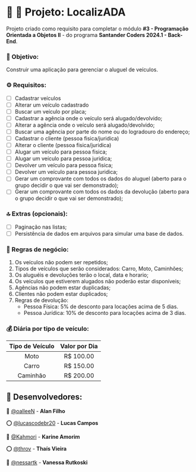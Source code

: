 
# 🚗 🚙 Projeto: LocalizADA

Projeto criado como requisito para completar o módulo **#3 - Programação Orientada a Objetos II** - do programa **Santander Coders 2024.1 - Back-End**.

### 🎯 Objetivo:
Construir uma aplicação para gerenciar o aluguel de veículos.

### ⚙️ Requisitos:

- [ ]  Cadastrar veículos
- [ ]  Alterar um veículo cadastrado
- [ ]  Buscar um veículo por placa;
- [ ]  Cadastrar a agência onde o veículo será alugado/devolvido;
- [ ]  Alterar a agência onde o veículo será alugado/devolvido;
- [ ]  Buscar uma agência por parte do nome ou do logradouro do endereço;
- [ ]  Cadastrar o cliente (pessoa fisica/juridica)
- [ ]  Alterar o cliente (pessoa fisica/juridica)
- [ ]  Alugar um veículo para pessoa fisica;
- [ ]  Alugar um veículo para pessoa juridica;
- [ ]  Devolver um veículo para pessoa fisica;
- [ ]  Devolver um veículo para pessoa juridica;
- [ ]  Gerar um comprovante com todos os dados do aluguel (aberto para o grupo decidir o que vai ser demonstrado);
- [ ]  Gerar um comprovante com todos os dados da devolução (aberto para o grupo decidir o que vai ser demonstrado);

### 🔝 Extras (opcionais):

- [ ]  Paginação nas listas;
- [ ]  Persistência de dados em arquivos para simular uma base de dados.

### 👔 Regras de negócio:

 1. Os veículos não podem ser repetidos;
 2. Tipos de veículos que serão considerados: Carro, Moto, Caminhões;
 3. Os aluguéis e devoluções terão o local, data e horario;
 4. Os veículos que estiverem alugados não poderão estar disponíveis;
 5. Agências não podem estar duplicadas;
 6. Clientes não podem estar duplicados;
 7. Regras de devolução:
    * Pessoa Física: 5% de desconto para locações acima de 5 dias.
    * Pessoa Jurídica: 10% de desconto para locações acima de 3 dias.

### 💰 Diária por tipo de veículo:

| Tipo de Veículo   | Valor por Dia |
| :--------: | :-------: |
| Moto  | R$ 100.00    |
| Carro | R$ 150.00     |
| Caminhão    | R$ 200.00    |

## 🙋 Desenvolvedores:

🔴 [@oalleeN](https://github.com/oalleeN) - **Alan Filho**

⭕  [@lucascodebr20](https://github.com/oalleeN) - **Lucas Campos**

🔴 [@Kahmori](https://github.com/Kahmori) - **Karine Amorim**

⭕  [@throv](https://github.com/throv) - **Thaís Vieira**

🔴 [@nessartk](https://github.com/nessartk) - **Vanessa Rutkoski**

